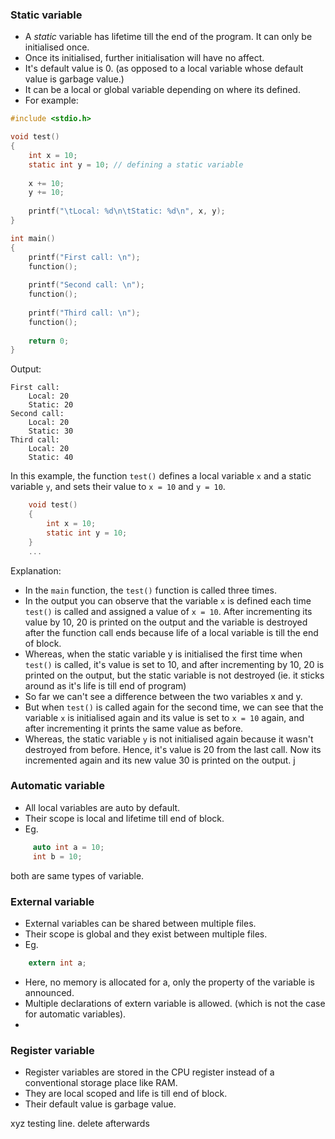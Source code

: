 ### Static variable

- A _static_ variable has lifetime till the end of the program. It can only be initialised once. 
- Once its initialised, further initialisation will have no affect. 
- It's default value is 0. (as opposed to a local variable whose default value is garbage value.)
- It can be a local or global variable depending on where its defined. 
- For example: 
```c
#include <stdio.h>

void test()
{
	int x = 10;
	static int y = 10; // defining a static variable
	
	x += 10;
	y += 10;
	
	printf("\tLocal: %d\n\tStatic: %d\n", x, y);
}

int main()
{
	printf("First call: \n");
	function();
	
	printf("Second call: \n");
	function();
	
	printf("Third call: \n");
	function();
	
	return 0;
}
```
Output: 
```
First call: 
	Local: 20
	Static: 20
Second call: 
	Local: 20
	Static: 30
Third call: 
	Local: 20
	Static: 40
```

In this example, the function `test()` defines a local variable `x` and a static variable `y`, and sets their value to `x = 10` and `y = 10`.
```c
	void test() 
	{
		int x = 10;
		static int y = 10;
	}
	...
```
Explanation: 
- In the `main` function, the `test()` function is called three times. 
- In the output you can observe that the variable `x` is defined each time `test()` is called and assigned a value of `x = 10`. After incrementing its value by 10, 20 is printed on the output and the variable is destroyed after the function call ends because life of a local variable is till the end of block.
- Whereas, when the static variable y is initialised the first time when `test()` is called, it's value is set to 10, and after incrementing by 10, 20 is printed on the output, but the static variable is not destroyed (ie. it sticks around as it's life is till end of program) 
- So far we can't see a difference between the two variables x and y.
- But when `test()` is called again for the second time, we can see that the variable `x` is initialised again and its value is set to `x = 10` again, and after incrementing it prints the same value as before. 
- Whereas, the static variable `y` is not initialised again because it wasn't destroyed from before. Hence, it's value is 20 from the last call. Now its incremented again and its new value 30 is printed on the output. j


### Automatic variable

- All local variables are auto by default.
- Their scope is local and lifetime till end of block.
- Eg. 
```c 
	 auto int a = 10;
	 int b = 10;
```
both are same types of variable.

### External variable

- External variables can be shared between multiple files.
- Their scope is global and they exist between multiple files. 
- Eg. 
```c
	extern int a;
```
- Here, no memory is allocated for a, only the property of the variable is announced. 
- Multiple declarations of extern variable is allowed. (which is not the case for automatic variables).
- 
### Register variable
- Register variables are stored in the CPU register instead of a conventional storage place like RAM. 
- They are local scoped and life is till end of block.
- Their default value is garbage value. 

xyz testing line. delete afterwards
